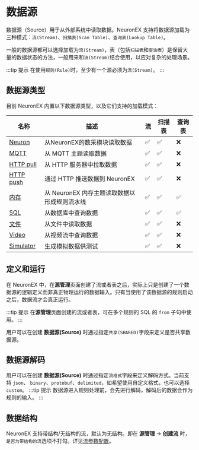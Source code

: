 # 数据源

数据源（Source）用于从外部系统中读取数据。NeuronEX 支持将数据源加载为三种模式：`流(Stream)`、`扫描表(Scan Table)`、`查询表(Lookup Table)`。

一般的数据源都可以选择加载为`流(Stream)`，表（包括`扫描表`和`查询表`）是保留大量的数据状态的方法，一般用来和`流(Stream)`结合使用，以应对复杂的处理场景。

:::tip 提示
在使用`规则(Rule)`时，至少有一个源必须为`流(Stream)`。
:::


## 数据源类型

目前 NeuronEX 内置以下数据源类型，以及它们支持的加载模式：

| 名称                        | 描述                                  | 流   | 扫描表 | 查询表 |
| --------------------------- | ---------------------------------- | ---- | ------ | ------ |
| [Neuron](./neuron.md)       | 从NeuronEX的数采模块读取数据           | ✅    | ✅      |❌ |
| [MQTT](./mqtt.md)           | 从 MQTT 主题读取数据                       | ✅    | ✅    | ❌    |
| [HTTP pull](./http_pull.md) | 从 HTTP 服务器中拉取数据                   | ✅    | ✅    | ❌    |
| [HTTP push](./http_push.md) | 通过 HTTP 推送数据到 NeuronEX              | ✅    | ✅   | ❌     |
| [内存](./memory.md)         | 从 NeuronEX 内存主题读取数据以形成规则流水线 | ✅    | ✅      | ✅     |
| [SQL](./sql.md)         | 从数据库中查询数据                        | ✅    | ✅      | ✅|
| [文件](./file.md)           | 从文件中读取数据                           | ✅    | ✅    | ❌    |
| [Video](./video.md)         | 从视频流中查询数据                        | ✅    | ✅   | ❌    |
| [Simulator](./simulator.md)         | 生成模拟数据供测试                       | ✅    | ✅   | ❌    |


## 定义和运行

在 NeuronEX 中，在**源管理**页面创建了流或者表之后，实际上只是创建了一个数据源的逻辑定义而非真正物理运行的数据输入。只有当使用了该数据源的规则启动之后，数据流才会真正运行。

:::tip 提示
在**源管理**页面创建的流或者表，可在多个规则的 SQL 的 `from` 子句中使用。
:::

用户可以在创建 **数据源(Source)** 时通过指定`共享(SHARED)`字段来定义是否共享数据源。


## 数据源解码

用户可以在创建 **数据源(Source)** 时通过指定`流格式`字段来定义解码方式。当前支持 `json`、 `binary`、`protobuf`、`delimited`，如希望使用自定义格式，也可以选择 `custom`。
:::tip 提示
数据源进入规则处理前，会先进行解码，解码后的数据会作为规则的输入。
:::

## 数据结构

NeuronEX 支持带结构/无结构的流，默认为无结构。即在 **源管理** -> **创建流** 时，`是否为带结构的流`选项不打勾。详见[流参数配置](./stream.md#流参数配置)。



